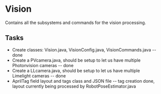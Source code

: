 # Vision

Contains all the subsystems and commands for the vision processing.

## Tasks
* Create classes: Vision.java, VisionConfig.java, VisionCommands.java -- done
* Create a PVcamera.java, should be setup to let us have multiple Photonvision cameras -- done
* Create a LLcamera.java, should be setup to let us have multiple Limelight cameras -- done
* AprilTag field layout and tags class and JSON file -- tag creation done, layout currently being processed by RobotPoseEstimator.java

